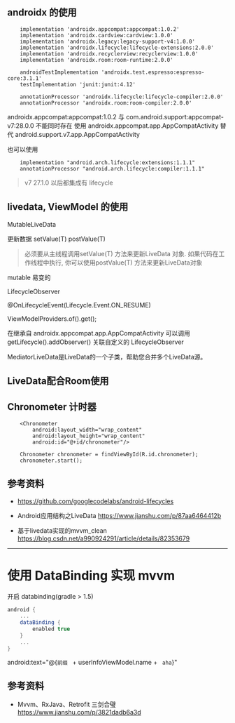 ## androidx 的使用
```
    implementation 'androidx.appcompat:appcompat:1.0.2'
    implementation 'androidx.cardview:cardview:1.0.0'
    implementation 'androidx.legacy:legacy-support-v4:1.0.0'
    implementation 'androidx.lifecycle:lifecycle-extensions:2.0.0'
    implementation 'androidx.recyclerview:recyclerview:1.0.0'
    implementation 'androidx.room:room-runtime:2.0.0'

    androidTestImplementation 'androidx.test.espresso:espresso-core:3.1.1'
    testImplementation 'junit:junit:4.12'

    annotationProcessor 'androidx.lifecycle:lifecycle-compiler:2.0.0'
    annotationProcessor 'androidx.room:room-compiler:2.0.0'
```

androidx.appcompat:appcompat:1.0.2 与 com.android.support:appcompat-v7:28.0.0 不能同时存在
使用 androidx.appcompat.app.AppCompatActivity 替代 android.support.v7.app.AppCompatActivity

也可以使用
```
    implementation "android.arch.lifecycle:extensions:1.1.1"
    annotationProcessor "android.arch.lifecycle:compiler:1.1.1"
```

> v7 27.1.0 以后都集成有 lifecycle



## livedata, ViewModel 的使用


MutableLiveData

更新数据
setValue(T)
postValue(T)

> 必须要从主线程调用setValue(T) 方法来更新LiveData 对象. 如果代码在工作线程中执行, 你可以使用postValue(T) 方法来更新LiveData对象


mutable 易变的


LifecycleObserver

@OnLifecycleEvent(Lifecycle.Event.ON_RESUME)


ViewModelProviders.of().get();


在继承自 androidx.appcompat.app.AppCompatActivity 可以调用 getLifecycle().addObserver() 关联自定义的 LifecycleObserver

MediatorLiveData是LiveData的一个子类，帮助您合并多个LiveData源。

## LiveData配合Room使用


## Chronometer 计时器
```
    <Chronometer
        android:layout_width="wrap_content"
        android:layout_height="wrap_content"
        android:id="@+id/chronometer"/>
```
```
    Chronometer chronometer = findViewById(R.id.chronometer);
    chronometer.start();
```

## 参考资料

* https://github.com/googlecodelabs/android-lifecycles

* Android应用结构之LiveData
https://www.jianshu.com/p/87aa6464412b

* 基于livedata实现的mvvm_clean
https://blog.csdn.net/a990924291/article/details/82353679


------
# 使用 DataBinding 实现 mvvm

开启 databinding(gradle > 1.5)

```gradle
android {
    ...
    dataBinding {
        enabled true
    }
    ...
}
```

  android:text="@{`前缀 ` + userInfoViewModel.name + ` aha`}"


## 参考资料
* Mvvm、RxJava、Retrofit 三剑合璧
https://www.jianshu.com/p/3821dadb6a3d








